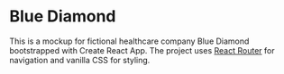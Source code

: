 # Blue Diamond

This is a mockup for fictional healthcare company Blue Diamond bootstrapped with Create React App.  The project uses [React Router](https://reactrouter.com) for navigation and vanilla CSS for styling.



